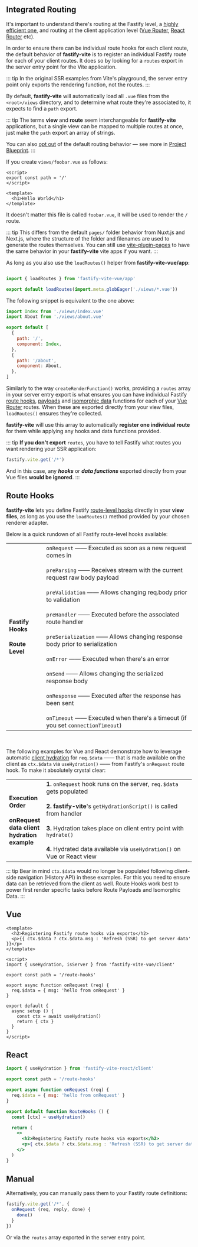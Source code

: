 
## Integrated Routing

It's important to understand there's routing at the Fastify level, a [highly efficient one](https://github.com/delvedor/find-my-way), and routing at the client application level ([Vue Router](https://next.router.vuejs.org/), [React Router](https://reactrouter.com/) etc).

In order to ensure there can be individual route hooks for each client route, the default behavior of <b>fastify-vite</b> is to register an individual Fastify route for each of your client routes. It does so by looking for a `routes` export in the server entry point for the Vite application.

::: tip
In the original SSR examples from Vite's playground, the server entry point only exports the rendering function, not the routes.
:::

By default, <b>fastify-vite</b> will automatically load all `.vue` files from the `<root>/views` directory, and to determine what route they're associated to, it expects to find a `path` export. 

::: tip
The terms **view** and **route** seem interchangeable for <b>fastify-vite</b> applications, but a single view can be mapped to multiple routes at once, just make the `path` export an array of strings. 

You can also [opt out]() of the default routing behavior — see more in [Project Blueprint]().
:::

If you create `views/foobar.vue` as follows:

```vue
<script>
export const path = '/'
</script>

<template>
  <h1>Hello World</h1>
</template>
```

It doesn't matter this file is called `foobar.vue`, it will be used to render the `/` route. 

::: tip
This differs from the default `pages/` folder behavior from Nuxt.js and Next.js, where the structure of the folder and filenames are used to generate the routes themselves. You can still use [vite-plugin-pages](https://github.com/hannoeru/vite-plugin-pages) to have the same behavior in your <b>fastify-vite</b> vite apps if you want.
:::


As long as you also use the `loadRoutes()` helper from <b>fastify-vite-vue/app</b>:

```js

import { loadRoutes } from 'fastify-vite-vue/app'

export default loadRoutes(import.meta.globEager('./views/*.vue'))
```

The following snippet is equivalent to the one above:

```js
import Index from './views/index.vue'
import About from './views/about.vue'

export default [
  {
    path: '/',
    component: Index,
  },
  {
    path: '/about',
    component: About,
  },
]
```

Similarly to the way `createRenderFunction()` works, providing a `routes` array in your server entry export is what ensures you can have individual Fastify [route hooks](/guide/route-hooks.html), [payloads](#route-payloads) and [isomorphic data](#isomorphic-data) functions for each of your [Vue Router][vue-router] routes. When these are exported directly from your view files, `loadRoutes()` ensures they're collected. 

<b>fastify-vite</b> will use this array to automatically <b>register one individual route</b> for them while applying any hooks and data functions provided.

[vue-router]: https://router.vuejs.org/

::: tip
<b>If you don't export</b> `routes`, you have to tell Fastify what routes you want rendering your SSR application:

```js
fastify.vite.get('/*')
```

And in this case, any <b>_hooks_</b> or <b>_data functions_</b> exported directly from your Vue files <b>would be ignored</b>.
:::

## Route Hooks

<b>fastify-vite</b> lets you define Fastify [route-level hooks](https://www.fastify.io/docs/latest/Hooks/#requestreply-hooks) directly in your <b>view files</b>, as long as you use the `loadRoutes()` method provided by your chosen renderer adapter. 

Below is a quick rundown of all Fastify route-level hooks available:

<table class="infotable">
<tr style="width: 100%">
<td style="width: 20%">
<strong>Fastify Hooks</strong>
<br><br><b>Route Level</b>
</td>
<td class="code-h" style="width: 80%">
<code class="h inline-block">onRequest</code>
—— Executed as soon as a new request comes in
<br><br>
<code class="h inline-block">preParsing</code>
—— Receives stream with the current request raw body payload
<br><br>
<code class="h inline-block">preValidation</code>
—— Allows changing req.body prior to validation
<br><br>
<code class="h inline-block">preHandler</code>
—— Executed before the associated route handler
<br><br>
<code class="h inline-block">preSerialization</code>
—— Allows changing response body prior to serialization
<br><br>
<code class="h inline-block">onError</code>
—— Executed when there's an error 
<br><br>
<code class="h inline-block">onSend</code>
—— Allows changing the serialized response body
<br><br>
<code class="h inline-block">onResponse</code>
—— Executed after the response has been sent
<br><br>
<code class="h inline-block">onTimeout</code>
—— Executed when there's a timeout (if you set <code>connectionTimeout</code>)
</td>
</tr>
</table>

<br>

The following examples for Vue and React demonstrate how to leverage automatic [client hydration](/internals/client-hydration) for `req.$data` —— that is made available on the client as `ctx.$data` via `useHydration()` —— from Fastify's `onRequest` route hook. To make it absolutely crystal clear:

<table class="infotable">
<tr style="width: 100%">
<td style="width: 20%">
<strong>Execution Order</strong>
<br><br><b>onRequest data client hydration example</b>
</td>
<td class="code-h" style="width: 80%">
<span class="h inline-block"><b>1.</b> <code>onRequest</code> hook runs on the server, <code>req.$data</code> gets populated</span>
<br><br>
<span class="h inline-block"><b>2.</b> <b>fastify-vite</b>'s <code>getHydrationScript()</code> is called from handler</span>
<br><br>
<span class="h inline-block"><b>3.</b> Hydration takes place on client entry point with <code>hydrate()</code></span>
<br><br>
<span class="h inline-block"><b>4.</b> Hydrated data available via <code>useHydration()</code> on Vue or React view</span>
</td>
</tr>
</table>

::: tip
Bear in mind `ctx.$data` would no longer be populated following client-side navigation (History API) in these examples. For this you need to ensure data can be retrieved from the client as well. Route Hooks work best to power first render specific tasks before Route Payloads and Isomorphic Data.
:::

## Vue

```vue
<template>
  <h2>Registering Fastify route hooks via exports</h2>
  <p>{{ ctx.$data ? ctx.$data.msg : 'Refresh (SSR) to get server data' }}</p>
</template>

<script>
import { useHydration, isServer } from 'fastify-vite-vue/client'

export const path = '/route-hooks'

export async function onRequest (req) {
  req.$data = { msg: 'hello from onRequest' }
}

export default {
  async setup () {
    const ctx = await useHydration()
    return { ctx }
  }
}
</script>

```

## React

```jsx
import { useHydration } from 'fastify-vite-react/client'

export const path = '/route-hooks'

export async function onRequest (req) {
  req.$data = { msg: 'hello from onRequest' }
}

export default function RouteHooks () {
  const [ctx] = useHydration()

  return (
    <>
      <h2>Registering Fastify route hooks via exports</h2>
      <p>{ ctx.$data ? ctx.$data.msg : 'Refresh (SSR) to get server data' }</p>
    </>
  )
}
```

## Manual

Alternatively, you can manually pass them to your Fastify route definitions:

```js
fastify.vite.get('/*', {
  onRequest (req, reply, done) {
    done()
  }
})
```

Or via the `routes` array exported in the server entry point.
